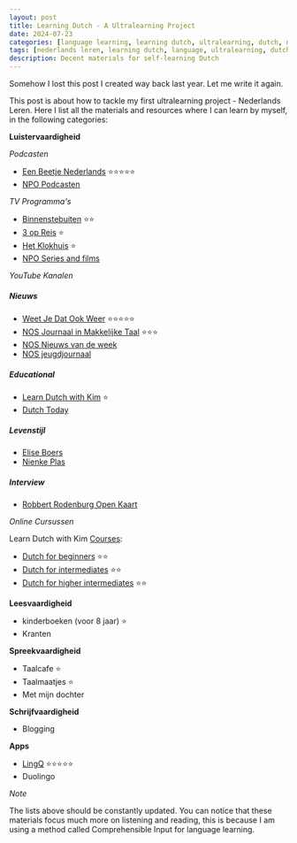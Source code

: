 ```yaml
---
layout: post
title: Learning Dutch - A Ultralearning Project
date: 2024-07-23
categories: [language learning, learning dutch, ultralearning, dutch, nederlands]
tags: [nederlands leren, learning dutch, language, ultralearning, dutch, nederlands]
description: Decent materials for self-learning Dutch
---
```


Somehow I lost this post I created way back last year. Let me write it again.

This post is about how to tackle my first ultralearning project - Nederlands Leren. Here I list
all the materials and resources where I can learn by myself, in the following categories:

**Luistervaardigheid**

_Podcasten_

- [Een Beetje Nederlands][1] ⭐⭐⭐⭐⭐
- [NPO Podcasten][5]

_TV Programma's_

- [Binnenstebuiten][2] ⭐⭐ 
- [3 op Reis][3] ⭐
- [Het Klokhuis][4] ⭐
- [NPO Series and films][6]

_YouTube Kanalen_

##### Nieuws
- [Weet Je Dat Ook Weer][weetjedatookweer] ⭐⭐⭐⭐⭐
- [NOS Journaal in Makkelijke Taal][nosjournaalmakkelijketaal] ⭐⭐⭐
- [NOS Nieuws van de week][7]
- [NOS jeugdjournaal][8]

##### Educational
- [Learn Dutch with Kim][9] ⭐
- [Dutch Today][14]

##### Levenstijl

- [Elise Boers][16]
- [Nienke Plas][17]

##### Interview

- [Robbert Rodenburg Open Kaart][15]

_Online Cursussen_

Learn Dutch with Kim [Courses][13]:

- [Dutch for beginners][10] ⭐⭐
- [Dutch for intermediates][11] ⭐⭐
- [Dutch for higher intermediates][12] ⭐⭐


**Leesvaardigheid**

- kinderboeken (voor 8 jaar) ⭐
- Kranten


**Spreekvaardigheid**

- Taalcafe ⭐
- Taalmaatjes ⭐
- Met mijn dochter


**Schrijfvaardigheid**

- Blogging


**Apps**

- [LingQ][lingq] ⭐⭐⭐⭐⭐
- Duolingo


_Note_

The lists above should be constantly updated. You can notice that these materials focus much more
on listening and reading, this is because I am using a method called Comprehensible Input for
language learning.

[1]: https://www.eenbeetjenederlands.nl/
[2]: https://binnenstebuiten.kro-ncrv.nl/terugkijken
[3]: https://npo.nl/start/serie/3-op-reis
[4]: https://hetklokhuis.nl/tv-uitzendingen/
[5]: https://npo.nl/collecties/nieuw-op-npo-luister
[6]: https://npo.nl/start
[7]: https://www.youtube.com/c/NOSNieuwsvandeWeek
[8]: https://www.youtube.com/c/jeugdjournaal
[9]: https://www.youtube.com/@learndutchwithkim
[10]: https://courses.learndutchwithkim.com/courses/dutch-beginners-course?affcode=410617_3syq7-zz
[11]: https://courses.learndutchwithkim.com/courses/dutch-for-intermediates?affcode=410617_3syq7-zz
[12]: https://courses.learndutchwithkim.com/courses/dutch-for-higher-intermediates?affcode=410617_3syq7-zz
[13]: https://courses.learndutchwithkim.com?affcode=410617_3syq7-zz
[14]: https://www.youtube.com/@dutchtoday
[15]: https://www.youtube.com/c/RobbertRodenburg
[16]: https://www.youtube.com/@eliseboers
[17]: https://www.youtube.com/@NienkePlasvideos
[nosjournaalmakkelijketaal]: https://www.youtube.com/@NOSJournaalinMakkelijkeTaal
[lingq]: https://www.lingq.com/?referral=hhuang
[weetjedatookweer]: https://www.youtube.com/@weetjedatookweer